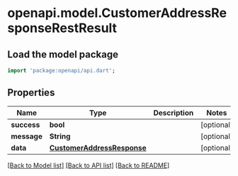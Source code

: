# openapi.model.CustomerAddressResponseRestResult

## Load the model package
```dart
import 'package:openapi/api.dart';
```

## Properties
Name | Type | Description | Notes
------------ | ------------- | ------------- | -------------
**success** | **bool** |  | [optional] 
**message** | **String** |  | [optional] 
**data** | [**CustomerAddressResponse**](CustomerAddressResponse.md) |  | [optional] 

[[Back to Model list]](../README.md#documentation-for-models) [[Back to API list]](../README.md#documentation-for-api-endpoints) [[Back to README]](../README.md)



